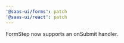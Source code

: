```yaml
---
'@saas-ui/forms': patch
'@saas-ui/react': patch
---
```


FormStep now supports an onSubmit handler.
